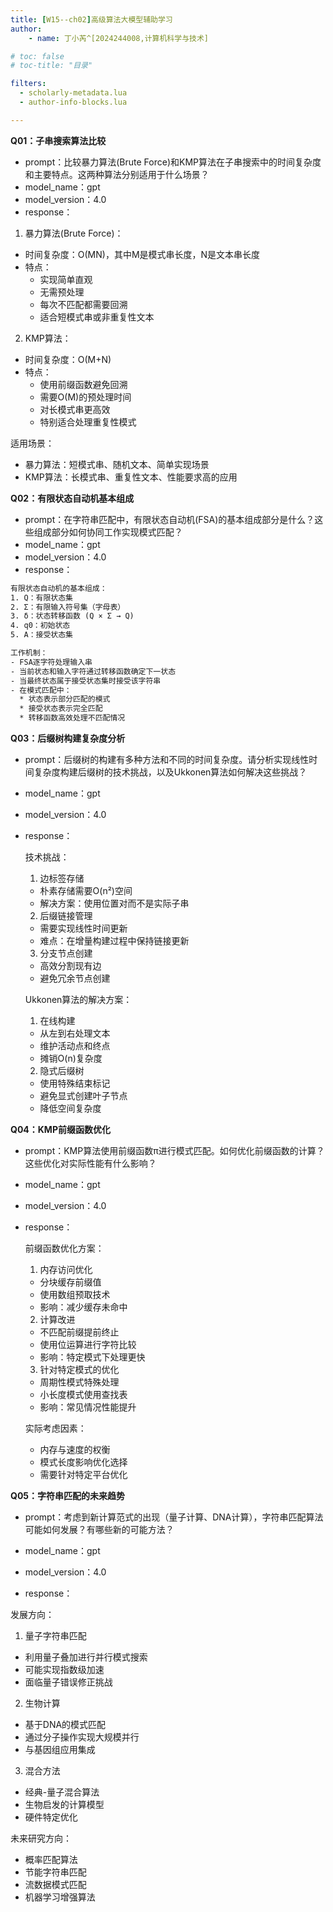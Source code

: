 ```yaml
---
title: [W15--ch02]高级算法大模型辅助学习
author:
    - name: 丁小芮^[2024244008,计算机科学与技术]

# toc: false
# toc-title: "目录"

filters:
  - scholarly-metadata.lua
  - author-info-blocks.lua

---
```


**Q01：子串搜索算法比较**

- prompt：比较暴力算法(Brute Force)和KMP算法在子串搜索中的时间复杂度和主要特点。这两种算法分别适用于什么场景？
- model_name：gpt
- model_version：4.0
- response：

1. 暴力算法(Brute Force)：

- 时间复杂度：O(MN)，其中M是模式串长度，N是文本串长度
- 特点：
  * 实现简单直观
  * 无需预处理
  * 每次不匹配都需要回溯
  * 适合短模式串或非重复性文本

2. KMP算法：
- 时间复杂度：O(M+N)
- 特点：
  * 使用前缀函数避免回溯
  * 需要O(M)的预处理时间
  * 对长模式串更高效
  * 特别适合处理重复性模式

适用场景：
- 暴力算法：短模式串、随机文本、简单实现场景
- KMP算法：长模式串、重复性文本、性能要求高的应用



**Q02：有限状态自动机基本组成**

- prompt：在字符串匹配中，有限状态自动机(FSA)的基本组成部分是什么？这些组成部分如何协同工作实现模式匹配？
- model_name：gpt
- model_version：4.0
- response：

```html
有限状态自动机的基本组成：
1. Q：有限状态集
2. Σ：有限输入符号集（字母表）
3. δ：状态转移函数 (Q × Σ → Q)
4. q0：初始状态
5. A：接受状态集

工作机制：
- FSA逐字符处理输入串
- 当前状态和输入字符通过转移函数确定下一状态
- 当最终状态属于接受状态集时接受该字符串
- 在模式匹配中：
  * 状态表示部分匹配的模式
  * 接受状态表示完全匹配
  * 转移函数高效处理不匹配情况
```



**Q03：后缀树构建复杂度分析**

- prompt：后缀树的构建有多种方法和不同的时间复杂度。请分析实现线性时间复杂度构建后缀树的技术挑战，以及Ukkonen算法如何解决这些挑战？

- model_name：gpt

- model_version：4.0

- response：

  技术挑战：
  1. 边标签存储
  - 朴素存储需要O(n²)空间
  - 解决方案：使用位置对而不是实际子串

  2. 后缀链接管理
  - 需要实现线性时间更新
  - 难点：在增量构建过程中保持链接更新

  3. 分支节点创建
  - 高效分割现有边
  - 避免冗余节点创建

  Ukkonen算法的解决方案：
  1. 在线构建
  - 从左到右处理文本
  - 维护活动点和终点
  - 摊销O(n)复杂度

  2. 隐式后缀树
  - 使用特殊结束标记
  - 避免显式创建叶子节点
  - 降低空间复杂度

  

**Q04：KMP前缀函数优化**

- prompt：KMP算法使用前缀函数π进行模式匹配。如何优化前缀函数的计算？这些优化对实际性能有什么影响？

- model_name：gpt

- model_version：4.0

- response：

  前缀函数优化方案：

  1. 内存访问优化
  - 分块缓存前缀值
  - 使用数组预取技术
  - 影响：减少缓存未命中

  2. 计算改进
  - 不匹配前缀提前终止
  - 使用位运算进行字符比较
  - 影响：特定模式下处理更快

  3. 针对特定模式的优化
  - 周期性模式特殊处理
  - 小长度模式使用查找表
  - 影响：常见情况性能提升

  实际考虑因素：
  - 内存与速度的权衡
  - 模式长度影响优化选择
  - 需要针对特定平台优化



**Q05：字符串匹配的未来趋势**

* prompt：考虑到新计算范式的出现（量子计算、DNA计算），字符串匹配算法可能如何发展？有哪些新的可能方法？

* model_name：gpt

* model_version：4.0

* response：

发展方向：

1. 量子字符串匹配
- 利用量子叠加进行并行模式搜索
- 可能实现指数级加速
- 面临量子错误修正挑战

2. 生物计算
- 基于DNA的模式匹配
- 通过分子操作实现大规模并行
- 与基因组应用集成

3. 混合方法
- 经典-量子混合算法
- 生物启发的计算模型
- 硬件特定优化

未来研究方向：
- 概率匹配算法
- 节能字符串匹配
- 流数据模式匹配
- 机器学习增强算法

